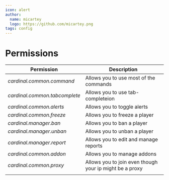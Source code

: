 ```yaml
---
icon: alert
author:
  name: micartey
  logo: https://github.com/micartey.png
tags: config
---
```


# Permissions


| Permission                    | Description                                             |
| ----------------------------- | ------------------------------------------------------- |
| *cardinal.common.command*     | Allows you to use most of the commands                  |
| *cardinal.common.tabcomplete* | Allows you to use tab-completeion                       |
| *cardinal.common.alerts*      | Allows you to toggle alerts                             |
| *cardinal.common.freeze*      | Allows you to freeze a player                           |
| *cardinal.manager.ban*        | Allows you to ban a player                              |
| *cardinal.manager.unban*      | Allows you to unban a player                            |
| *cardinal.manager.report*     | Allows you to edit and manage reports                   |
| *cardinal.common.addon*       | Allows you to manage addons                             |
| *cardinal.common.proxy*       | Allows you to join even though your ip might be a proxy |
|                               |                                                         |